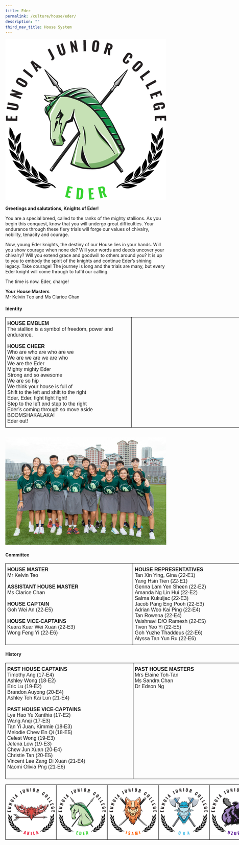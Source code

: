 ```yaml
---
title: Eder
permalink: /culture/house/eder/
description: ""
third_nav_title: House System
---
```

![](/images/Houses-Eder-Crest.png)

**Greetings and salutations, Knights of Eder!**

You are a special breed, called to the ranks of the mighty stallions. As you begin this conquest, know that you will undergo great difficulties. Your endurance through these fiery trials will forge our values of chivalry, nobility, tenacity and courage.

Now, young Eder knights, the destiny of our House lies in your hands. Will you show courage when none do? Will your words and deeds uncover your chivalry? Will you extend grace and goodwill to others around you? It is up to you to embody the spirit of the knights and continue Eder’s shining legacy. Take courage! The journey is long and the trials are many, but every Eder knight will come through to fulfil our calling.

The time is now. Eder, charge!  

**Your House Masters**  
Mr Kelvin Teo and Ms Clarice Chan

#### **Identity**

<table class="tg" style="undefined;table-layout: fixed; width: 824px">
<colgroup>
<col style="width: 395px">
<col style="width: 429px">
</colgroup>
<tbody>
  <tr>
    <td class="tg-x5q1"><span style="font-weight:bold;font-style:normal">HOUSE EMBLEM</span><br><span style="font-weight:400;font-style:normal">The stallion is a symbol of freedom, power and endurance.</span><br><span style="font-weight:400;font-style:normal"> </span><br><span style="font-weight:bold;font-style:normal">HOUSE CHEER</span><br><span style="font-weight:400;font-style:normal">Who are who are who are we</span><br><span style="font-weight:400;font-style:normal">We are we are we are who</span><br><span style="font-weight:400;font-style:normal">We are the Eder</span><br><span style="font-weight:400;font-style:normal">Mighty mighty Eder</span><br><span style="font-weight:400;font-style:normal">Strong and so awesome</span><br><span style="font-weight:400;font-style:normal">We are so hip</span><br><span style="font-weight:400;font-style:normal">We think your house is full of</span><br><span style="font-weight:400;font-style:normal">Shift to the left and shift to the right</span><br><span style="font-weight:400;font-style:normal">Eder, Eder, fight fight fight!</span><br><span style="font-weight:400;font-style:normal">Step to the left and step to the right</span><br><span style="font-weight:400;font-style:normal">Eder’s coming through so move aside</span><br><span style="font-weight:400;font-style:normal">BOOMSHAKALAKA!</span><br><span style="font-weight:400;font-style:normal">Eder out!</span></td>
  </tr>
</tbody>
</table>

<br>

![](/images/eder2022.jpg)

#### **Committee**

<style type="text/css">
.tg  {border-collapse:collapse;border-spacing:0;margin:0px auto;}
.tg td{border-color:black;border-style:solid;border-width:1px;font-family:Arial, sans-serif;font-size:14px;
  overflow:hidden;padding:10px 5px;word-break:normal;}
.tg th{border-color:black;border-style:solid;border-width:1px;font-family:Arial, sans-serif;font-size:14px;
  font-weight:normal;overflow:hidden;padding:10px 5px;word-break:normal;}
.tg .tg-x5q1{font-size:16px;text-align:left;vertical-align:top}
</style>
<table class="tg" style="undefined;table-layout: fixed; width: 800px">
<colgroup>
<col style="width: 400px">
<col style="width: 400px">
</colgroup>
<tbody>
  <tr>
    <td class="tg-x5q1"><span style="font-weight:bold">HOUSE MASTER</span><br>Mr Kelvin Teo<br> <br><span style="font-weight:bold">ASSISTANT HOUSE MASTER</span><br>Ms Clarice Chan<br> <br><span style="font-weight:bold">HOUSE CAPTAIN</span><br>Goh Wei An (22-E5)<br> <br><span style="font-weight:bold">HOUSE VICE-CAPTAINS</span><br>Keara Kuar Wei Xuan (22-E3)<br>Wong Feng Yi (22-E6)<br></td>
    <td class="tg-x5q1"><span style="font-weight:bold;font-style:normal">HOUSE REPRESENTATIVES</span><br><span style="font-weight:400;font-style:normal">Tan Xin Ying, Gina (22-E1)</span><br><span style="font-weight:400;font-style:normal">Yang Hsin Tien (22-E1)</span><br><span style="font-weight:400;font-style:normal">Genna Lam Yen Sheen (22-E2)</span><br><span style="font-weight:400;font-style:normal">Amanda Ng Lin Hui (22-E2)</span><br><span style="font-weight:400;font-style:normal">Salma Kukuljac (22-E3)</span><br><span style="font-weight:400;font-style:normal">Jacob Pang Eng Pooh (22-E3)</span><br><span style="font-weight:400;font-style:normal">Adrian Woo Kai Ping (22-E4)</span><br><span style="font-weight:400;font-style:normal">Tan Rowena (22-E4)</span><br><span style="font-weight:400;font-style:normal">Vaishnavi D/O Ramesh (22-E5)</span><br><span style="font-weight:400;font-style:normal">Tivon Yeo Yi (22-E5)</span><br><span style="font-weight:400;font-style:normal">Goh Yuzhe Thaddeus (22-E6)</span><br><span style="font-weight:400;font-style:normal">Alyssa Tan Yun Ru (22-E6)</span><br></td>
  </tr>
</tbody>
</table>

#### **History**

<style type="text/css">
.tg  {border-collapse:collapse;border-spacing:0;margin:0px auto;}
.tg td{border-color:black;border-style:solid;border-width:1px;font-family:Arial, sans-serif;font-size:14px;
  overflow:hidden;padding:10px 5px;word-break:normal;}
.tg th{border-color:black;border-style:solid;border-width:1px;font-family:Arial, sans-serif;font-size:14px;
  font-weight:normal;overflow:hidden;padding:10px 5px;word-break:normal;}
.tg .tg-x5q1{font-size:16px;text-align:left;vertical-align:top}
</style>
<table class="tg" style="undefined;table-layout: fixed; width: 800px">
<colgroup>
<col style="width: 400px">
<col style="width: 400px">
</colgroup>
<tbody>
  <tr>
    <td class="tg-x5q1"><span style="font-weight:bold;font-style:normal">PAST HOUSE CAPTAINS</span><br><span style="font-weight:400;font-style:normal">Timothy Ang (17-E4)</span><br><span style="font-weight:400;font-style:normal">Ashley Wong (18-E2)</span><br><span style="font-weight:400;font-style:normal">Eric Lu (19-E2)</span><br><span style="font-weight:400;font-style:normal">Brandon Auyong (20-E4)</span><br><span style="font-weight:400;font-style:normal">Ashley Toh Kai Lun (21-E4)</span><br><span style="font-weight:400;font-style:normal"> </span><br><span style="font-weight:bold;font-style:normal">PAST HOUSE VICE-CAPTAINS</span><br><span style="font-weight:400;font-style:normal">Lye Hao Yu Xanthia (17-E2)</span><br><span style="font-weight:400;font-style:normal">Wang Anqi (17-E3)</span><br><span style="font-weight:400;font-style:normal">Tan Yi Juan, Kimmie (18-E3)</span><br><span style="font-weight:400;font-style:normal">Melodie Chew En Qi (18-E5)</span><br><span style="font-weight:400;font-style:normal">Celest Wong (19-E3)</span><br><span style="font-weight:400;font-style:normal">Jelena Low (19-E3)</span><br><span style="font-weight:400;font-style:normal">Chew Jun Xuan (20-E4)</span><br><span style="font-weight:400;font-style:normal">Christie Tan (20-E5)</span><br><span style="font-weight:400;font-style:normal">Vincent Lee Zang Di Xuan (21-E4)</span><br><span style="font-weight:400;font-style:normal">Naomi Olivia Png (21-E6)</span><br><br></td>
    <td class="tg-x5q1"><span style="font-weight:bold;font-style:normal">PAST HOUSE MASTERS</span><br><span style="font-weight:400;font-style:normal">Mrs Elaine Toh-Tan</span><br><span style="font-weight:400;font-style:normal">Ms Sandra Chan</span><br><span style="font-weight:400;font-style:normal">Dr Edson Ng</span><br></td>
  </tr>
</tbody>
</table>

<br>

<table class="tg" style="undefined;table-layout: fixed; width: 800px">
<colgroup>
<col style="width: 160px">
<col style="width: 160px">
<col style="width: 160px">
<col style="width: 160px">
<col style="width: 160px">
</colgroup>
<tbody>
  <tr>
    <td class="tg-0lax"><a href="/culture/house/akila/" target="_self"> 
          <img src="/images/Houses-Akila-Crest.png" style="width:100%"></a></td>
    <td class="tg-0lax"><a href="/culture/house/eder/" target="_self"> 
          <img src="/images/Houses-Eder-Crest.png" style="width:100%"></a></td>
    <td class="tg-0lax"><a href="/culture/house/isami/" target="_self"> 
          <img src="/images/Houses-Isami-Crest.png" style="width:100%"></a></td>
    <td class="tg-0lax"><a href="/culture/house/ora/" target="_self"> 
          <img src="/images/Houses-Ora-Crest.png" style="width:100%"></a></td>
    <td class="tg-0lax"><a href="/culture/house/uzuri/" target="_self"> 
          <img src="/images/Houses-Uzuri-Crest.png" style="width:100%"></a></td>
  </tr>
</tbody>
</table>